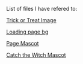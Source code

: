 List of files I have refered to:


[Trick or Treat Image](https://pixabay.com/photos/halloween-trick-or-treat-pumpkin-1773447/)

[Loading page bg](https://pixabay.com/photos/pumpkin-halloween-illuminated-2892303/)

[Page Mascot](https://pixabay.com/vectors/pumpkin-halloween-cartoon-1640465/)

[Catch the Witch Mascot](https://pixabay.com/vectors/broomstick-female-fictional-flying-1297877/)

